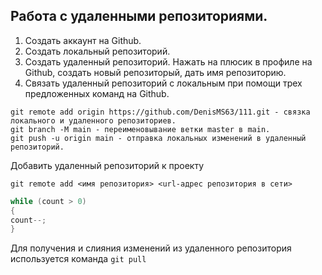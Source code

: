 ## Работа с удаленными репозиториями.
1. Создать аккаунт на Github.
2. Создать локальный репозиторий.  
3. Создать удаленный репозиторий. Нажать на плюсик в профиле на Github, создать новый репозиторый, дать имя репозиторию.
4. Связать удаленный репозиторий с локальным при помощи трех предложенных команд на Github.
```
git remote add origin https://github.com/DenisMS63/111.git - связка локального и удаленного репозиториев.
git branch -M main - переименовывание ветки master в main.
git push -u origin main - отправка локальных изменений в удаленный репозиторий.
```
Добавить удаленный репозиторий к проекту
```
git remote add <имя репозитория> <url-адрес репозитория в сети>
```
```C#
while (count > 0)
{
count--;
}
```
Для получения и слияния изменений из удаленного репозитория используется команда `git pull`
